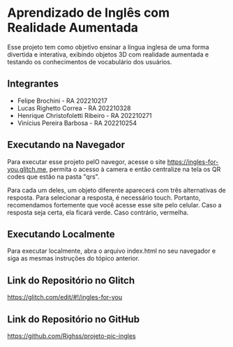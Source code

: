 # Aprendizado de Inglês com Realidade Aumentada

Esse projeto tem como objetivo ensinar a língua inglesa de uma forma divertida e interativa, exibindo objetos 3D com realidade aumentada e testando os conhecimentos de vocabulário dos usuários.

## Integrantes

- Felipe Brochini - RA 202210217
- Lucas Righetto Correa - RA 202210328
- Henrique Christofoletti Ribeiro - RA 202210271 
- Vinícius Pereira Barbosa - RA 202210254

## Executando na Navegador

Para executar esse projeto pelO navegor, acesse o site https://ingles-for-you.glitch.me, permita o acesso à camera e então centralize na tela os QR codes que estão na pasta "qrs". 

Para cada um deles, um objeto diferente aparecerá com três alternativas de resposta. Para selecionar a resposta, é necessário touch. Portanto, recomendamos fortemente que você acesse esse site pelo celular. Caso a resposta seja certa, ela ficará verde. Caso contrário, vermelha.

## Executando Localmente

Para executar localmente, abra o arquivo index.html no seu navegador e siga as mesmas instruções do tópico anterior.

## Link do Repositório no Glitch

https://glitch.com/edit/#!/ingles-for-you

## Link do Repositório no GitHub

https://github.com/Righss/projeto-pic-ingles